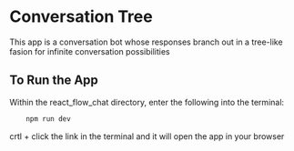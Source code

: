 # Conversation Tree

This app is a conversation bot whose responses branch out in a tree-like fasion for infinite conversation possibilities

## To Run the App
Within the react_flow_chat directory, enter the following into the terminal: 

```javascript
    npm run dev
```
crtl + click the link in the terminal and it will open the app in your browser